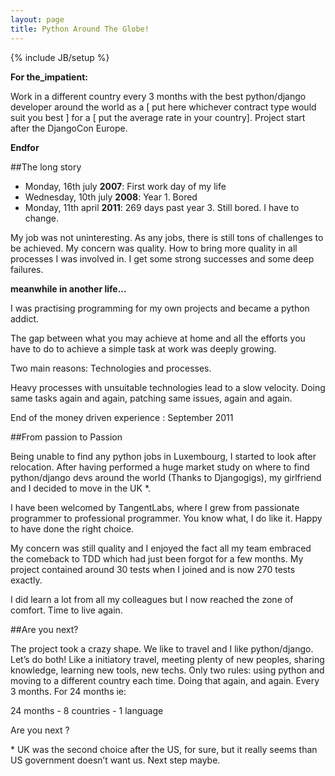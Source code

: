 ```yaml
---
layout: page
title: Python Around The Globe!
---
```

{% include JB/setup %}

**For the_impatient:**


  Work in a different country every 3 months with the best python/django developer around the world as a [ put here whichever contract type would suit you best ] for a [ put the average rate in your country].
  Project start after the DjangoCon Europe.

**Endfor**

##The long story


- Monday,  16th july **2007**: First work day of my life
- Wednesday,  10th july **2008**: Year 1. Bored
- Monday,  11th april **2011**: 269 days past year 3. Still bored. I have to change.

My job was not uninteresting. As any jobs, there is still tons of challenges to be achieved. My concern was quality. How to bring more quality in all processes I was involved in. I get some strong successes and some deep failures.

**meanwhile in another life...**

I was practising programming for my own projects and became a python addict.

The gap between what you may achieve at home and all the efforts you have to do to achieve a simple task at work was deeply growing.

Two main reasons: Technologies and processes.

Heavy processes with unsuitable technologies lead to a slow velocity. Doing same tasks again and again, patching same issues, again and again.

End of the money driven experience : September 2011

##From passion to Passion

Being unable to find any python jobs in Luxembourg, I started to look after relocation. After having performed a huge market study on where to find python/django devs around the world (Thanks to Djangogigs), my girlfriend and I decided to move in the UK \*.

I have been welcomed by TangentLabs, where I grew from passionate programmer to professional programmer. You know what, I do like it. Happy to have done the right choice.

My concern was still quality and I enjoyed the fact all my team embraced the comeback to TDD which had just been forgot for a few months. My project contained around 30 tests when I joined and is now 270 tests exactly.

I did learn a lot from all my colleagues but I now reached the zone of comfort. Time to live again.

##Are you next? 

The project took a crazy shape. We like to travel and I like python/django. Let’s do both!
Like a initiatory travel, meeting plenty of new peoples, sharing knowledge, learning new tools, new techs. Only two rules: using python and moving to a different country each time. Doing that again, and again. Every 3 months. For 24 months ie:

24 months - 8 countries - 1 language

Are you next ?


\* UK was the second choice after the US, for sure, but it really seems than US government doesn’t want us. Next step maybe.